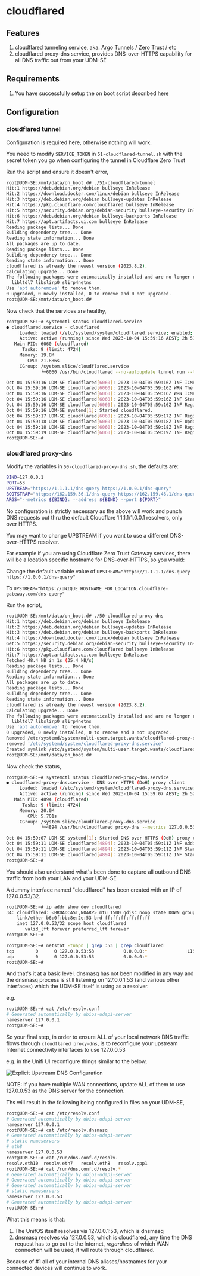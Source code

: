 # cloudflared

## Features

1. cloudflared tunneling service, aka. Argo Tunnels / Zero Trust / etc
2. cloudflared proxy-dns service, provides DNS-over-HTTPS capability for all DNS traffic out from your UDM-SE

## Requirements

1. You have successfully setup the on boot script described [here](https://github.com/unifi-utilities/unifios-utilities/tree/main/on-boot-script)

## Configuration

### cloudflared tunnel

Configuration is required here, otherwise nothing will work.

You need to modify `SERVICE_TOKEN` in `51-cloudflared-tunnel.sh` with the secret token you go when configuring the tunnel in Cloudflare Zero Trust

Run the script and ensure it doesn't error,

```bash
root@UDM-SE:/mnt/data/on_boot.d# ./51-cloudflared-tunnel 
Hit:1 https://deb.debian.org/debian bullseye InRelease
Hit:2 https://download.docker.com/linux/debian bullseye InRelease                                                              
Hit:3 https://deb.debian.org/debian bullseye-updates InRelease                                                                                           
Hit:4 https://pkg.cloudflare.com/cloudflared bullseye InRelease                                                                                        
Hit:5 https://security.debian.org/debian-security bullseye-security InRelease                                           
Hit:6 https://deb.debian.org/debian bullseye-backports InRelease                                  
Hit:7 https://apt.artifacts.ui.com bullseye InRelease                       
Reading package lists... Done
Building dependency tree... Done
Reading state information... Done
All packages are up to date.
Reading package lists... Done
Building dependency tree... Done
Reading state information... Done
cloudflared is already the newest version (2023.8.2).
Calculating upgrade... Done
The following packages were automatically installed and are no longer required:
  libltdl7 libslirp0 slirp4netns
Use 'apt autoremove' to remove them.
0 upgraded, 0 newly installed, 0 to remove and 0 not upgraded.
root@UDM-SE:/mnt/data/on_boot.d#
```

Now check that the services are healthy,

```bash
root@UDM-SE:~# systemctl status cloudflared.service
● cloudflared.service - cloudflared
     Loaded: loaded (/etc/systemd/system/cloudflared.service; enabled; vendor preset: enabled)
     Active: active (running) since Wed 2023-10-04 15:59:16 AEST; 2h 51min ago
   Main PID: 6060 (cloudflared)
      Tasks: 9 (limit: 4724)
     Memory: 19.8M
        CPU: 21.886s
     CGroup: /system.slice/cloudflared.service
             └─6060 /usr/bin/cloudflared --no-autoupdate tunnel run --token REMOVED

Oct 04 15:59:16 UDM-SE cloudflared[6060]: 2023-10-04T05:59:16Z INF ICMP proxy will use fe80::d221:f9ff:fe89:c24b in zone eth8 as source for IPv6
Oct 04 15:59:16 UDM-SE cloudflared[6060]: 2023-10-04T05:59:16Z WRN The user running cloudflared process has a GID (group ID) that is not within ping_group_range. You might need to add that user to a group within that range, or instead update the range to encompass a group the user is already in by modifying /proc/sys/net/ipv4/ping_group_r>
Oct 04 15:59:16 UDM-SE cloudflared[6060]: 2023-10-04T05:59:16Z WRN ICMP proxy feature is disabled error="cannot create ICMPv4 proxy: Group ID 0 is not between ping group 1 to 0 nor ICMPv6 proxy: socket: permission denied"
Oct 04 15:59:16 UDM-SE cloudflared[6060]: 2023-10-04T05:59:16Z INF Starting metrics server on 127.0.0.1:38587/metrics
Oct 04 15:59:16 UDM-SE cloudflared[6060]: 2023-10-04T05:59:16Z INF Registered tunnel connection connIndex=0 connection=REMOVED event=0 ip=198.41.200.33 location=syd04 protocol=quic
Oct 04 15:59:16 UDM-SE systemd[1]: Started cloudflared.
Oct 04 15:59:17 UDM-SE cloudflared[6060]: 2023-10-04T05:59:17Z INF Registered tunnel connection connIndex=1 connection=REMOVED event=0 ip=198.41.192.167 location=bne01 protocol=quic
Oct 04 15:59:18 UDM-SE cloudflared[6060]: 2023-10-04T05:59:18Z INF Updated to new configuration config=null version=0
Oct 04 15:59:18 UDM-SE cloudflared[6060]: 2023-10-04T05:59:18Z INF Registered tunnel connection connIndex=2 connection=REMOVED event=0 ip=198.41.200.23 location=syd07 protocol=quic
Oct 04 15:59:19 UDM-SE cloudflared[6060]: 2023-10-04T05:59:19Z INF Registered tunnel connection connIndex=3 connection=REMOVED event=0 ip=198.41.192.67 location=bne01 protocol=quic
root@UDM-SE:~# 
```

### cloudflared proxy-dns

Modify the variables in `50-cloudflared-proxy-dns.sh`, the defaults are:

```bash
BIND=127.0.0.1
PORT=53
UPSTREAM="https://1.1.1.1/dns-query https://1.0.0.1/dns-query"
BOOTSTRAP="https://162.159.36.1/dns-query https://162.159.46.1/dns-query https://[2606:4700:4700::1111]/dns-query https://[2606:4700:4700::1001]/dns-query"
ARGS="--metrics ${BIND}: --address ${BIND} --port ${PORT}"
```

No configuration is strictly necessary as the above will work and punch DNS requests out thru the default Cloudflare 1.1.1.1/1.0.0.1 resolvers, only over HTTPS.

You may want to change UPSTREAM if you want to use a different DNS-over-HTTPS resolver.

For example if you are using Cloudflare Zero Trust Gateway services, there will be a location specific hostname for DNS-over-HTTPS, so you would:

Change the default variable value of `UPSTREAM="https://1.1.1.1/dns-query https://1.0.0.1/dns-query"` 

To `UPSTREAM="https://UNIQUE_HOSTNAME_FOR_LOCATION.cloudflare-gateway.com/dns-query"`

Run the script,

```bash
root@UDM-SE:/mnt/data/on_boot.d# ./50-cloudflared-proxy-dns 
Hit:1 https://deb.debian.org/debian bullseye InRelease
Hit:2 https://deb.debian.org/debian bullseye-updates InRelease                                                                                                                             
Hit:3 https://deb.debian.org/debian bullseye-backports InRelease                                                                                                                           
Hit:4 https://download.docker.com/linux/debian bullseye InRelease                                                                                                                          
Get:5 https://security.debian.org/debian-security bullseye-security InRelease [48.4 kB]                                                                              
Hit:6 https://pkg.cloudflare.com/cloudflared bullseye InRelease                                          
Hit:7 https://apt.artifacts.ui.com bullseye InRelease                                                    
Fetched 48.4 kB in 1s (35.4 kB/s)
Reading package lists... Done
Building dependency tree... Done
Reading state information... Done
All packages are up to date.
Reading package lists... Done
Building dependency tree... Done
Reading state information... Done
cloudflared is already the newest version (2023.8.2).
Calculating upgrade... Done
The following packages were automatically installed and are no longer required:
  libltdl7 libslirp0 slirp4netns
Use 'apt autoremove' to remove them.
0 upgraded, 0 newly installed, 0 to remove and 0 not upgraded.
Removed /etc/systemd/system/multi-user.target.wants/cloudflared-proxy-dns.service.
removed '/etc/systemd/system/cloudflared-proxy-dns.service'
Created symlink /etc/systemd/system/multi-user.target.wants/cloudflared-proxy-dns.service → /etc/systemd/system/cloudflared-proxy-dns.service.
root@UDM-SE:/mnt/data/on_boot.d# 
```

Now check the status,

```bash
root@UDM-SE:~# systemctl status cloudflared-proxy-dns.service
● cloudflared-proxy-dns.service - DNS over HTTPS (DoH) proxy client
     Loaded: loaded (/etc/systemd/system/cloudflared-proxy-dns.service; enabled; vendor preset: enabled)
     Active: active (running) since Wed 2023-10-04 15:59:07 AEST; 2h 52min ago
   Main PID: 4894 (cloudflared)
      Tasks: 9 (limit: 4724)
     Memory: 20.0M
        CPU: 5.701s
     CGroup: /system.slice/cloudflared-proxy-dns.service
             └─4894 /usr/bin/cloudflared proxy-dns --metrics 127.0.0.53: --address 127.0.0.53 --port 53 --upstream https://REMOVED.cloudflare-gateway.com/dns-query --bootstrap https://162.159.36.1/dns-query --bootstrap https://162.159.46.1/dns-query --bootstrap https://[2606:4700:4700::1111]/dns-query --bootstrap https://[2606:4700:470>

Oct 04 15:59:07 UDM-SE systemd[1]: Started DNS over HTTPS (DoH) proxy client.
Oct 04 15:59:11 UDM-SE cloudflared[4894]: 2023-10-04T05:59:11Z INF Adding DNS upstream url=https://REMOVED.cloudflare-gateway.com/dns-query
Oct 04 15:59:11 UDM-SE cloudflared[4894]: 2023-10-04T05:59:11Z INF Starting metrics server on 127.0.0.53:41219/metrics
Oct 04 15:59:11 UDM-SE cloudflared[4894]: 2023-10-04T05:59:11Z INF Starting DNS over HTTPS proxy server address=dns://127.0.0.53:53
root@UDM-SE:~# 
```

You should also understand what's been done to capture all outbound DNS traffic from both your LAN and your UDM-SE

A dummy interface named "cloudflared" has been created with an IP of 127.0.0.53/32.

```bash
root@UDM-SE:~# ip addr show dev cloudflared
34: cloudflared: <BROADCAST,NOARP> mtu 1500 qdisc noop state DOWN group default qlen 1000
    link/ether b6:0f:bb:8e:2e:53 brd ff:ff:ff:ff:ff:ff
    inet 127.0.0.53/32 scope host cloudflared
       valid_lft forever preferred_lft forever
root@UDM-SE:~# 

root@UDM-SE:~# netstat -tuapn | grep :53 | grep cloudflared
tcp        0      0 127.0.0.53:53           0.0.0.0:*               LISTEN      4894/cloudflared    
udp        0      0 127.0.0.53:53           0.0.0.0:*                           4894/cloudflared    
root@UDM-SE:~# 
```

And that's it at a basic level. dnsmasq has not been modified in any way and the dnsmasq process is still listening on 127.0.0.1:53 (and various other interfaces) which the UDM-SE itself is using as a resolver.

e.g.

```bash
root@UDM-SE:~# cat /etc/resolv.conf 
# Generated automatically by ubios-udapi-server
nameserver 127.0.0.1
root@UDM-SE:~#
```

So your final step, in order to ensure ALL of your local network DNS traffic flows through `cloudflared proxy-dns`, is to reconfigure your upstream Internet connectivity interfaces to use 127.0.0.53

e.g. in the Unifi UI reconfigure things similar to the below,

![Explicit Upstream DNS Configuration](./upstream_dns_explicit.png)

NOTE: If you have multiple WAN connections, update ALL of them to use 127.0.0.53 as the DNS server for the connection.

Ths will result in the following being configured in files on your UDM-SE,

```bash
root@UDM-SE:~# cat /etc/resolv.conf 
# Generated automatically by ubios-udapi-server
nameserver 127.0.0.1
root@UDM-SE:~# cat /etc/resolv.dnsmasq 
# Generated automatically by ubios-udapi-server
# static nameservers
# eth8
nameserver 127.0.0.53
root@UDM-SE:~# cat /run/dns.conf.d/resolv.
resolv.eth10  resolv.eth7   resolv.eth8   resolv.ppp1   
root@UDM-SE:~# cat /run/dns.conf.d/resolv.*
# Generated automatically by ubios-udapi-server
# Generated automatically by ubios-udapi-server
# Generated automatically by ubios-udapi-server
# static nameservers
nameserver 127.0.0.53
# Generated automatically by ubios-udapi-server
root@UDM-SE:~# 
```

What this means is that:

1. The UnifOS itself resolves via 127.0.0.1:53, which is dnsmasq
2. dnsmasq resolves via 127.0.0.53, which is cloudflared, any time the DNS request has to go out to the Internet, *regardless* of which WAN connection will be used, it will route through cloudflared.

Because of #1 all of your internal DNS aliases/hostnames for your connected devices will continue to work.
